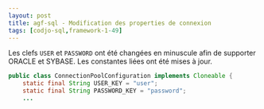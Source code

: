 ```yaml
---
layout: post
title: agf-sql - Modification des properties de connexion
tags: [codjo-sql,framework-1-49]
---
```

Les clefs ```USER``` et ```PASSWORD``` ont été changées en minuscule afin de supporter ORACLE et SYBASE. Les constantes liées ont été mises à jour.

```java
public class ConnectionPoolConfiguration implements Cloneable {
    static final String USER_KEY = "user";
    static final String PASSWORD_KEY = "password";
    ...
``` 